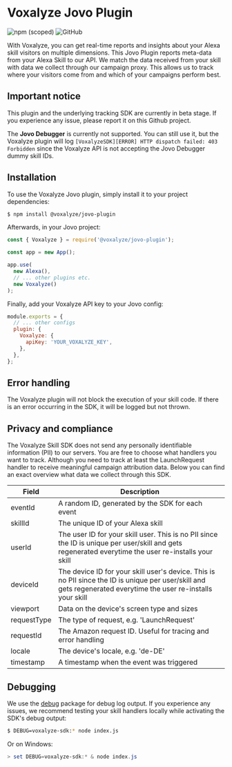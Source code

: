 # Voxalyze Jovo Plugin

![npm (scoped)](https://img.shields.io/npm/v/@voxalyze/jovo-plugin?style=flat-square) ![GitHub](https://img.shields.io/github/license/voxalyze/skill-sdk?style=flat-square)

With Voxalyze, you can get real-time reports and insights about your Alexa skill visitors on multiple dimensions. This Jovo Plugin reports meta-data from your Alexa Skill to our API. We match the data received from your skill with data we collect through our campaign proxy. This allows us to track where your visitors come from and which of your campaigns perform best.

## Important notice

This plugin and the underlying tracking SDK are currently in beta stage. If you experience any issue, please report it on this Github project.

The **Jovo Debugger** is currently not supported. You can still use it, but the Voxalyze plugin will log `[VoxalyzeSDK][ERROR] HTTP dispatch failed: 403 Forbidden` since the Voxalyze API is not accepting the Jovo Debugger dummy skill IDs.

## Installation

To use the Voxalyze Jovo plugin, simply install it to your project dependencies:

```bash
$ npm install @voxalyze/jovo-plugin
```

Afterwards, in your Jovo project:

```js
const { Voxalyze } = require('@voxalyze/jovo-plugin');

const app = new App();

app.use(
  new Alexa(),
  // ... other plugins etc.
  new Voxalyze()
);
```

Finally, add your Voxalyze API key to your Jovo config:

```js
module.exports = {
  // ... other configs
  plugin: {
    Voxalyze: {
      apiKey: 'YOUR_VOXALYZE_KEY',
    },
  },
};
```

## Error handling

The Voxalyze plugin will not block the execution of your skill code. If there is an error occurring in the SDK, it will be logged but not thrown.

## Privacy and compliance

The Voxalyze Skill SDK does not send any personally identifiable information (PII) to our servers. You are free to choose what handlers you want to track. Although you need to track at least the LaunchRequest handler to receive meaningful campaign attribution data. Below you can find an exact overview what data we collect through this SDK.

| Field       | Description                                                                                                                                                     |
| ----------- | --------------------------------------------------------------------------------------------------------------------------------------------------------------- |
| eventId     | A random ID, generated by the SDK for each event                                                                                                                |
| skillId     | The unique ID of your Alexa skill                                                                                                                               |
| userId      | The user ID for your skill user. This is no PII since the ID is unique per user/skill and gets regenerated everytime the user re-installs your skill            |
| deviceId    | The device ID for your skill user's device. This is no PII since the ID is unique per user/skill and gets regenerated everytime the user re-installs your skill |
| viewport    | Data on the device's screen type and sizes                                                                                                                      |
| requestType | The type of request, e.g. 'LaunchRequest'                                                                                                                       |
| requestId   | The Amazon request ID. Useful for tracing and error handling                                                                                                    |
| locale      | The device's locale, e.g. 'de-DE'                                                                                                                               |
| timestamp   | A timestamp when the event was triggered                                                                                                                        |

## Debugging

We use the [debug](https://www.npmjs.com/package/debug) package for debug log output. If you experience any issues, we recommend testing your skill handlers locally while activating the SDK's debug output:

```bash
$ DEBUG=voxalyze-sdk:* node index.js
```

Or on Windows:

```powershell
> set DEBUG=voxalyze-sdk:* & node index.js
```
